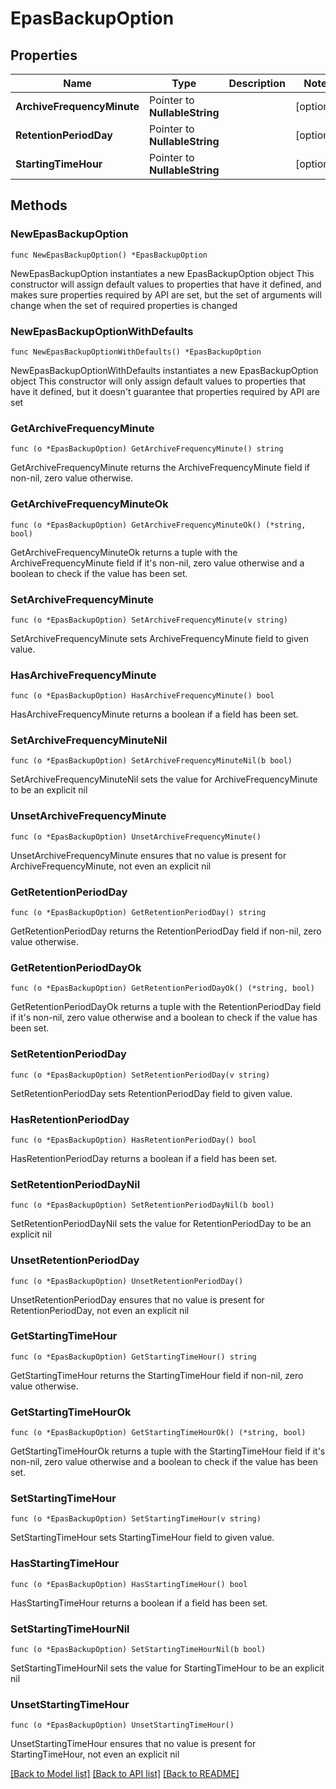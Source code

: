# EpasBackupOption

## Properties

Name | Type | Description | Notes
------------ | ------------- | ------------- | -------------
**ArchiveFrequencyMinute** | Pointer to **NullableString** |  | [optional] 
**RetentionPeriodDay** | Pointer to **NullableString** |  | [optional] 
**StartingTimeHour** | Pointer to **NullableString** |  | [optional] 

## Methods

### NewEpasBackupOption

`func NewEpasBackupOption() *EpasBackupOption`

NewEpasBackupOption instantiates a new EpasBackupOption object
This constructor will assign default values to properties that have it defined,
and makes sure properties required by API are set, but the set of arguments
will change when the set of required properties is changed

### NewEpasBackupOptionWithDefaults

`func NewEpasBackupOptionWithDefaults() *EpasBackupOption`

NewEpasBackupOptionWithDefaults instantiates a new EpasBackupOption object
This constructor will only assign default values to properties that have it defined,
but it doesn't guarantee that properties required by API are set

### GetArchiveFrequencyMinute

`func (o *EpasBackupOption) GetArchiveFrequencyMinute() string`

GetArchiveFrequencyMinute returns the ArchiveFrequencyMinute field if non-nil, zero value otherwise.

### GetArchiveFrequencyMinuteOk

`func (o *EpasBackupOption) GetArchiveFrequencyMinuteOk() (*string, bool)`

GetArchiveFrequencyMinuteOk returns a tuple with the ArchiveFrequencyMinute field if it's non-nil, zero value otherwise
and a boolean to check if the value has been set.

### SetArchiveFrequencyMinute

`func (o *EpasBackupOption) SetArchiveFrequencyMinute(v string)`

SetArchiveFrequencyMinute sets ArchiveFrequencyMinute field to given value.

### HasArchiveFrequencyMinute

`func (o *EpasBackupOption) HasArchiveFrequencyMinute() bool`

HasArchiveFrequencyMinute returns a boolean if a field has been set.

### SetArchiveFrequencyMinuteNil

`func (o *EpasBackupOption) SetArchiveFrequencyMinuteNil(b bool)`

 SetArchiveFrequencyMinuteNil sets the value for ArchiveFrequencyMinute to be an explicit nil

### UnsetArchiveFrequencyMinute
`func (o *EpasBackupOption) UnsetArchiveFrequencyMinute()`

UnsetArchiveFrequencyMinute ensures that no value is present for ArchiveFrequencyMinute, not even an explicit nil
### GetRetentionPeriodDay

`func (o *EpasBackupOption) GetRetentionPeriodDay() string`

GetRetentionPeriodDay returns the RetentionPeriodDay field if non-nil, zero value otherwise.

### GetRetentionPeriodDayOk

`func (o *EpasBackupOption) GetRetentionPeriodDayOk() (*string, bool)`

GetRetentionPeriodDayOk returns a tuple with the RetentionPeriodDay field if it's non-nil, zero value otherwise
and a boolean to check if the value has been set.

### SetRetentionPeriodDay

`func (o *EpasBackupOption) SetRetentionPeriodDay(v string)`

SetRetentionPeriodDay sets RetentionPeriodDay field to given value.

### HasRetentionPeriodDay

`func (o *EpasBackupOption) HasRetentionPeriodDay() bool`

HasRetentionPeriodDay returns a boolean if a field has been set.

### SetRetentionPeriodDayNil

`func (o *EpasBackupOption) SetRetentionPeriodDayNil(b bool)`

 SetRetentionPeriodDayNil sets the value for RetentionPeriodDay to be an explicit nil

### UnsetRetentionPeriodDay
`func (o *EpasBackupOption) UnsetRetentionPeriodDay()`

UnsetRetentionPeriodDay ensures that no value is present for RetentionPeriodDay, not even an explicit nil
### GetStartingTimeHour

`func (o *EpasBackupOption) GetStartingTimeHour() string`

GetStartingTimeHour returns the StartingTimeHour field if non-nil, zero value otherwise.

### GetStartingTimeHourOk

`func (o *EpasBackupOption) GetStartingTimeHourOk() (*string, bool)`

GetStartingTimeHourOk returns a tuple with the StartingTimeHour field if it's non-nil, zero value otherwise
and a boolean to check if the value has been set.

### SetStartingTimeHour

`func (o *EpasBackupOption) SetStartingTimeHour(v string)`

SetStartingTimeHour sets StartingTimeHour field to given value.

### HasStartingTimeHour

`func (o *EpasBackupOption) HasStartingTimeHour() bool`

HasStartingTimeHour returns a boolean if a field has been set.

### SetStartingTimeHourNil

`func (o *EpasBackupOption) SetStartingTimeHourNil(b bool)`

 SetStartingTimeHourNil sets the value for StartingTimeHour to be an explicit nil

### UnsetStartingTimeHour
`func (o *EpasBackupOption) UnsetStartingTimeHour()`

UnsetStartingTimeHour ensures that no value is present for StartingTimeHour, not even an explicit nil

[[Back to Model list]](../README.md#documentation-for-models) [[Back to API list]](../README.md#documentation-for-api-endpoints) [[Back to README]](../README.md)


